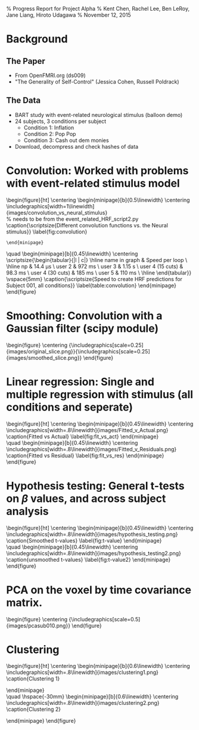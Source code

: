 % Progress Report for Project Alpha
% Kent Chen, Rachel Lee, Ben LeRoy, Jane Liang, Hiroto Udagawa
% November 12, 2015



# Background

## The Paper

- From OpenFMRI.org (ds009)
- "The Generality of Self-Control" (Jessica Cohen, Russell Poldrack)
<comment about software packages and replication>

## The Data

- BART study with event-related neurological stimulus (balloon demo)
- 24 subjects, 3 conditions per subject
	- Condition 1: Inflation
	- Condition 2: Pop Pop
	- Condition 3: Cash out dem monies
- Download, decompress and check hashes of data




# Convolution: Worked with problems with event-related stimulus model

\begin{figure}[ht]
\centering
	\begin{minipage}[b]{0.5\linewidth}
		\centering
		\includegraphics[width=1\linewidth]{images/convolution_vs_neural_stimulus}  
		% needs to be from the event_related_HRF_script2.py 
		\caption{\scriptsize{Different convolution functions vs. the Neural stimulus}}
		\label{fig:convolution}

	\end{minipage}
\quad
	\begin{minipage}[b]{0.45\linewidth}
		\centering
		\scriptsize{\begin{tabular}{|l | c|}
		\hline
		name in graph & Speed per loop \\
		\hline
		np    			 & 14.4 µs \\
		user 2     		 & 972 ms  \\
		user 3     		 & 1.15 s  \\
		user 4 (15 cuts) & 98.3 ms \\
		user 4 (30 cuts) & 185 ms  \\
		user 5     	 	 & 110 ms  \\
		\hline
		\end{tabular}}
		\vspace{5mm}
		\caption{\scriptsize{Speed to create HRF predictions for Subject 001, all conditions}}
		\label{table:convolution}
	\end{minipage}
\end{figure}

# Smoothing: Convolution with a Gaussian filter (scipy module)

\begin{figure}
  \centering
  {\includegraphics[scale=0.25]{images/original_slice.png}}{\includegraphics[scale=0.25]{images/smoothed_slice.png}}
\end{figure}


# Linear regression: Single and multiple regression with stimulus (all conditions and seperate)

\begin{figure}[ht]
\centering
\begin{minipage}[b]{0.45\linewidth}
	\centering
	\includegraphics[width=.8\linewidth]{images/Fitted_v_Actual.png} 
	\caption{Fitted vs Actual}
	\label{fig:fit_vs_act}
\end{minipage}	
\quad
\begin{minipage}[b]{0.45\linewidth}
	\centering
		\includegraphics[width=.8\linewidth]{images/Fitted_v_Residuals.png} 
	\caption{Fitted vs Residual}
	\label{fig:fit_vs_res}
\end{minipage}
\end{figure}



#  Hypothesis testing: General t-tests on $\beta$ values, and across subject analysis


\begin{figure}[ht]
\centering
\begin{minipage}[b]{0.45\linewidth}
	\centering
	\includegraphics[width=.8\linewidth]{images/hypothesis_testing.png} 
	\caption{Smoothed t-values}
	\label{fig:t-value}
\end{minipage}	
\quad
\begin{minipage}[b]{0.45\linewidth}
	\centering
		\includegraphics[width=.8\linewidth]{images/hypothesis_testing2.png} 
	\caption{unsmoothed t-values}
	\label{fig:t-value2}
\end{minipage}
\end{figure}

# PCA on the voxel by time covariance matrix.


\begin{figure}
  \centering
  {\includegraphics[scale=0.5]{images/pcasub010.png}}
\end{figure}


# Clustering

\begin{figure}[ht]
\centering
\begin{minipage}[b]{0.6\linewidth}
	\centering
	\includegraphics[width=.8\linewidth]{images/clustering1.png} 
	\caption{Clustering 1}

\end{minipage}	
\quad
\hspace{-30mm}
\begin{minipage}[b]{0.6\linewidth}
	\centering
	\includegraphics[width=.8\linewidth]{images/clustering2.png} 
	\caption{Clustering 2}

\end{minipage}
\end{figure}



